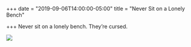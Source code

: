 +++
date = "2019-09-06T14:00:00-05:00"
title = "Never Sit on a Lonely Bench"

+++
Never sit on a lonely bench. They’re  cursed. 

![](https://imagedelivery.net/zJmFZzaNuqC_Q5Caqyu8nQ/tobyblog_images_remote_cloudinary_8382d98f_5BA89452-C77C-4D94-A7E9-2E8139B87997_p4h0qb.jpg/fit=scale-down,w=780,sharpen=1,f=auto,q=0.9,slow-connection-quality=0.3)